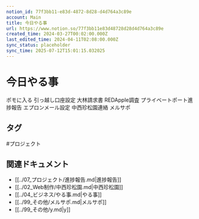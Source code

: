 ```yaml
---
notion_id: 77f3bb11-e83d-4872-8d28-d4d764a3c89e
account: Main
title: 今日やる事
url: https://www.notion.so/77f3bb11e83d48728d28d4d764a3c89e
created_time: 2024-03-27T00:02:00.000Z
last_edited_time: 2024-04-11T02:08:00.000Z
sync_status: placeholder
sync_time: 2025-07-12T15:01:15.032025
---
```

# 今日やる事

ポモに入る
引っ越し口座設定
大林請求書
REDApple調査
プライベートポート進捗報告
エプロンメール設定
中西珍松園連絡
メルサポ

## タグ

#プロジェクト 

## 関連ドキュメント

- [[../07_プロジェクト/進捗報告.md|進捗報告]]
- [[../02_Web制作/中西珍松園.md|中西珍松園]]
- [[../04_ビジネス/やる事.md|やる事]]
- [[../99_その他/メルサポ.md|メルサポ]]
- [[../99_その他/y.md|y]]
